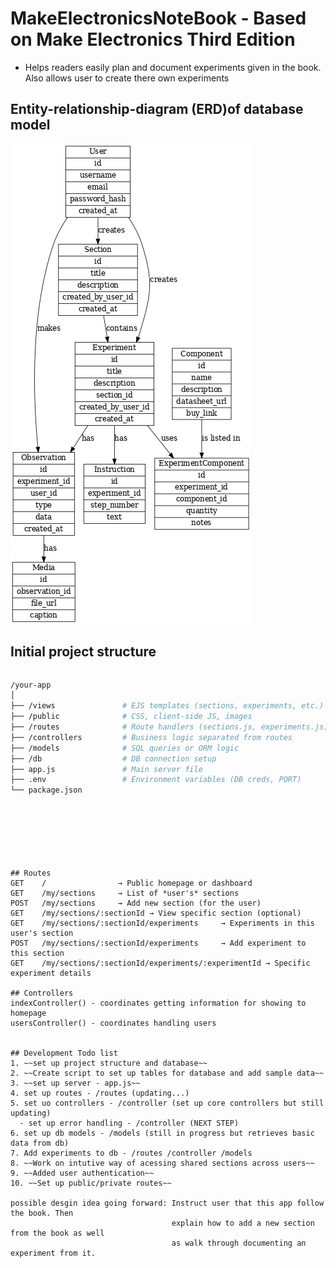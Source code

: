 # MakeElectronicsNoteBook - Based on Make Electronics Third Edition

- Helps readers easily plan and document experiments given 
in the book. Also allows user to create there own experiments


## Entity-relationship-diagram (ERD)of database model
![database-ERD](./diagrams/experiment_erd_readable.png)

## Initial project structure

```bash
```
```bash
/your-app
│
├── /views               # EJS templates (sections, experiments, etc.)
├── /public              # CSS, client-side JS, images
├── /routes              # Route handlers (sections.js, experiments.js)
├── /controllers         # Business logic separated from routes
├── /models              # SQL queries or ORM logic
├── /db                  # DB connection setup
├── app.js               # Main server file
├── .env                 # Environment variables (DB creds, PORT)
└── package.json
```
```
```
```
```
```
```
```
```
```
```
```


## Routes
GET    /                → Public homepage or dashboard
GET    /my/sections     → List of *user's* sections
POST   /my/sections     → Add new section (for the user)
GET    /my/sections/:sectionId → View specific section (optional)
GET    /my/sections/:sectionId/experiments     → Experiments in this user's section
POST   /my/sections/:sectionId/experiments     → Add experiment to this section
GET    /my/sections/:sectionId/experiments/:experimentId → Specific experiment details 

## Controllers 
indexController() - coordinates getting information for showing to homepage
usersController() - coordinates handling users


## Development Todo list
1. ~~set up project structure and database~~
2. ~~Create script to set up tables for database and add sample data~~
3. ~~set up server - app.js~~
4. set up routes - /routes (updating...)
5. set uo controllers - /controller (set up core controllers but still updating)
  - set up error handling - /controller (NEXT STEP)
6. set up db models - /models (still in progress but retrieves basic data from db)
7. Add experiments to db - /routes /controller /models
8. ~~Work on intutive way of acessing shared sections across users~~ 
9. ~~Added user authentication~~
10. ~~Set up public/private routes~~

possible desgin idea going forward: Instruct user that this app follow the book. Then
                                    explain how to add a new section from the book as well
                                    as walk through documenting an experiment from it.
